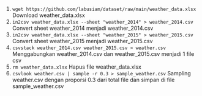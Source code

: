 1. `wget https://github.com/labusiam/dataset/raw/main/weather_data.xlsx` Download weather_data.xlsx
2. `in2csv weather_data.xlsx --sheet "weather_2014" > weather_2014.csv` Convert sheet weather_2014 menjadi weather_2014.csv
3. `in2csv weather_data.xlsx --sheet "weather_2015" > weather_2015.csv` Convert sheet weather_2015 menjadi weather_2015.csv
4. `csvstack weather_2014.csv weather_2015.csv > weather.csv` Menggabungkan weather_2014.csv dan weather_2015.csv menjadi 1 file csv
5. `rm weather_data.xlsx` Hapus file weather_data.xlsx
6. `csvlook weather.csv | sample -r 0.3 > sample_weather.csv` Sampling weather.csv dengan proporsi 0.3 dari total file dan simpan di file sample_weather.csv
